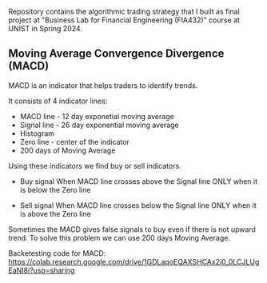 

Repository contains the algorithmic trading strategy that I built as final project at "Business Lab for Financial Engineering (FIA432)" course at UNIST in Spring 2024.  


## Moving Average Convergence Divergence (MACD) 

MACD is an indicator that helps traders to identify trends. 

It consists of 4 indicator lines: 
- MACD line - 12 day exponetial moving average
- Signal line - 26 day exponential moving average
- Histogram
- Zero line - center of the indicator 
- 200 days of Moving Average 


Using these indicators we find buy or sell indicators. 

- Buy signal 
When MACD line crosses above the Signal line ONLY when it is below the Zero line 

- Sell signal 
When MACD line crosses below the Signal line ONLY when it is above the Zero line 


Sometimes the MACD gives false signals to buy even if there is not upward trend. 
To solve this problem we can use 200 days Moving Average. 


Backetesting code for MACD: https://colab.research.google.com/drive/1GDLaqoEQAXSHCAx2i0_0LCJLUgEaNI8i?usp=sharing